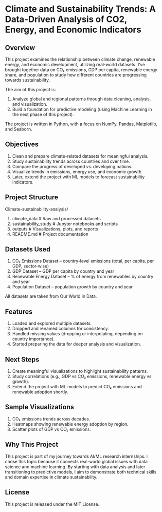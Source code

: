 # Climate and Sustainability Trends: A Data-Driven Analysis of CO2, Energy, and Economic Indicators

## Overview
This project examines the relationship between climate change, renewable energy, and economic development, utilizing real-world datasets.
I’ve brought together data on CO₂ emissions, GDP per capita, renewable energy share, and population to study how different countries are progressing towards sustainability.

The aim of this project is:
1. Analyze global and regional patterns through data cleaning, analysis, and visualization.
2. Build a foundation for predictive modeling (using Machine Learning in the next phase of this project).

The project is written in Python, with a focus on NumPy, Pandas, Matplotlib, and Seaborn.

## Objectives
1. Clean and prepare climate-related datasets for meaningful analysis.
2. Study sustainability trends across countries and over time.
3. Compare the progress of developed vs. developing nations.
4. Visualize trends in emissions, energy use, and economic growth.
5. Later, extend the project with ML models to forecast sustainability indicators.

## Project Structure
Climate-sustainability-analysis/
1. climate_data         # Raw and processed datasets
2. sustainability_study # Jupyter notebooks and scripts
3. outputs              # Visualizations, plots, and reports
4. README.md            # Project documentation

## Datasets Used
1. CO₂ Emissions Dataset – country-level emissions (total, per capita, per GDP, sector-wise)
2. GDP Dataset – GDP per capita by country and year
3. Renewable Energy Dataset – % of energy from renewables by country and year
4. Population Dataset – population growth by country and year

All datasets are taken from Our World in Data.

## Features 
1. Loaded and explored multiple datasets.
2. Dropped and renamed columns for consistency.
3. Handled missing values (dropping or interpolating, depending on country importance).
4. Started preparing the data for deeper analysis and visualization.

## Next Steps
1. Create meaningful visualizations to highlight sustainability patterns.
2. Study correlations (e.g., GDP vs CO₂ emissions, renewable energy vs growth).
3. Extend the project with ML models to predict CO₂ emissions and renewable adoption shortly.

## Sample Visualizations
1. CO₂ emissions trends across decades.
2. Heatmaps showing renewable energy adoption by region.
3. Scatter plots of GDP vs CO₂ emissions.

## Why This Project
This project is part of my journey towards AI/ML research internships.
I chose this topic because it connects real-world global issues with data science and machine learning. By starting with data analysis and later transitioning to predictive models, I aim to demonstrate both technical skills and domain expertise in climate sustainability.

## License
This project is released under the MIT License.
